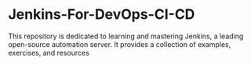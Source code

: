 # Jenkins-For-DevOps-CI-CD
This repository is dedicated to learning and mastering Jenkins, a leading open-source automation server. It provides a collection of examples, exercises, and resources
